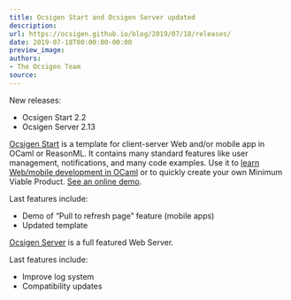 ```yaml
---
title: Ocsigen Start and Ocsigen Server updated
description:
url: https://ocsigen.github.io/blog/2019/07/18/releases/
date: 2019-07-18T00:00:00-00:00
preview_image:
authors:
- The Ocsigen Team
source:
---
```


<p>New releases:</p>
<ul>
  <li>Ocsigen Start 2.2</li>
  <li>Ocsigen Server 2.13</li>
</ul>

<p><a href="https://ocsigen.org/ocsigen-start/">Ocsigen Start</a> is a template for client-server Web and/or mobile app in OCaml or ReasonML.
It contains many standard features like user management, notifications, and many code examples.
Use it to <a href="https://ocsigen.org/tuto/latest/manual/start">learn Web/mobile development in OCaml</a> or to quickly create your own Minimum Viable Product.
<a href="https://ocsigen-1.inria.fr/ocsigen-start/demo/">See an online demo</a>.</p>

<p>Last features include:</p>
<ul>
  <li>Demo of “Pull to refresh page” feature (mobile apps)</li>
  <li>Updated template</li>
</ul>

<p><a href="https://ocsigen.org/ocsigenserver/">Ocsigen Server</a> is a full featured Web Server.</p>

<p>Last features include:</p>
<ul>
  <li>Improve log system</li>
  <li>Compatibility updates</li>
</ul>


